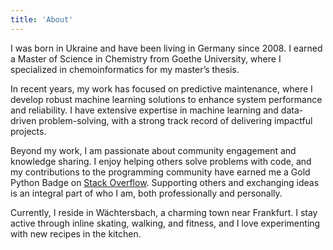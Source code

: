```yaml
---
title: 'About'
---
```


I was born in Ukraine and have been living in Germany since 2008. I earned a Master of Science in Chemistry from Goethe University, where I specialized in chemoinformatics for my master’s thesis.

In recent years, my work has focused on predictive maintenance, where I develop robust machine learning solutions to enhance system performance and reliability. I have extensive expertise in machine learning and data-driven problem-solving, with a strong track record of delivering impactful projects.

Beyond my work, I am passionate about community engagement and knowledge sharing. I enjoy helping others solve problems with code, and my contributions to the programming community have earned me a Gold Python Badge on [Stack Overflow](https://stackoverflow.com/users/8973620/mykola-zotko). Supporting others and exchanging ideas is an integral part of who I am, both professionally and personally.

Currently, I reside in Wächtersbach, a charming town near Frankfurt. I stay active through inline skating, walking, and fitness, and I love experimenting with new recipes in the kitchen.
